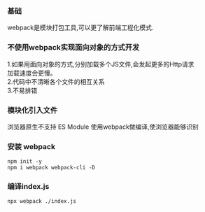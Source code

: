 ### 基础
webpack是模块打包工具,可以更了解前端工程化模式.

### 不使用webpack实现面向对象的方式开发
1.如果用面向对象的方式,分别加载多个JS文件,会发起更多的Http请求  
加载速度会更慢。  
2.代码中不清晰各个文件的相互关系  
3.不易排错

### 模块化引入文件
浏览器原生不支持 ES Module
使用webpack做编译,使浏览器能够识别

### 安装 webpack
```
npm init -y
npm i webpack webpack-cli -D
```

### 编译index.js
```
npx webpack ./index.js
```